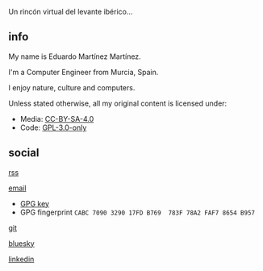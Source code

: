 Un rincón virtual del levante ibérico...

## info

My name is Eduardo Martínez Martínez.

I'm a Computer Engineer from Murcia, Spain.

I enjoy nature, culture and computers.

Unless stated otherwise, all my original content is licensed under:
  * Media: [CC-BY-SA-4.0](https://creativecommons.org/licenses/by-sa/4.0/)
  * Code: [GPL-3.0-only](https://choosealicense.com/licenses/gpl-3.0/)

## social

[rss](index.xml)

[email](mailto:<eduardo@monte.blue>)
* [GPG key](/files/eduardo-at-monte-blue.asc)
* GPG fingerprint `CABC 7090 3290 17FD B769  783F 78A2 FAF7 8654 B957`


[git](https://github.com/mefabis)

[bluesky](https://bsky.app/profile/monte.blue)

[linkedin](https://linkedin.com/in/eduamart)
